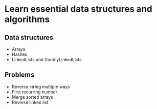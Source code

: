 # Learn essential data structures and algorithms

## Data structures
 - Arrays
 - Hashes
 - LinkedLists and DoublyLinkedLists
 
## Problems
 - Reverse string multiple ways
 - First recurring number
 - Merge sorted arrays
 - Reverse linked list
